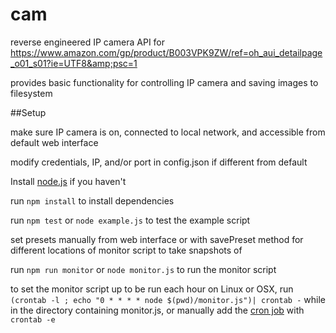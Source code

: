 # cam
reverse engineered IP camera API for https://www.amazon.com/gp/product/B003VPK9ZW/ref=oh_aui_detailpage_o01_s01?ie=UTF8&amp;psc=1

provides basic functionality for controlling IP camera and saving images to filesystem

##Setup

make sure IP camera is on, connected to local network, and accessible from default web interface 

modify credentials, IP, and/or port in config.json if different from default

Install [node.js](https://nodejs.org/en/) if you haven't

run `npm install` to install dependencies

run `npm test` or `node example.js` to test the example script

set presets manually from web interface or with savePreset method for different locations of monitor script to take snapshots of

run `npm run monitor` or `node monitor.js` to run the monitor script

to set the monitor script up to be run each hour on Linux or OSX, run `(crontab -l ; echo "0 * * * * node $(pwd)/monitor.js")| crontab -` while in the directory containing monitor.js, or manually add the [cron job](http://www.unixgeeks.org/security/newbie/unix/cron-1.html) with `crontab -e` 
